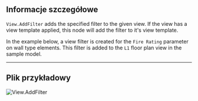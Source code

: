 ## Informacje szczegółowe
`View.AddFilter` adds the specified filter to the given view. If the view has a view template applied, this node will add the filter to it's view template.

In the example below, a view filter is created for the `Fire Rating` parameter on wall type elements. This filter is added to the `L1` floor plan view in the sample model.

___
## Plik przykładowy

![View.AddFilter](./Revit.Elements.Views.View.AddFilter_img.jpg)
